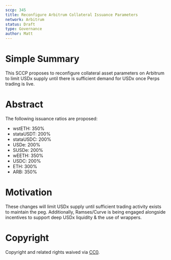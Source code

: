 ```yaml
---
sccp: 345
title: Reconfigure Arbitrum Collateral Issuance Parameters 
network: Arbitrum
status: Draft
type: Governance
author: Matt
---
```


# Simple Summary
This SCCP proposes to reconfigure collateral asset parameters on Arbitrum to limit USDx supply until there is sufficient demand for USDx once Perps trading is live.

# Abstract
The following issuance ratios are proposed:

- wstETH: 350%
- stataUSDT: 200%
- stataUSDC: 200%
- USDe: 200%
- SUSDe: 200% 
- wEETH: 350%
- USDC: 200%
- ETH: 300%
- ARB: 350%

# Motivation
These changes will limit USDx supply until sufficient trading activity exists to maintain the peg. Additionally, Ramses/Curve is being engaged alongside incentives to support deep USDx liquidity & the use of wrappers.

# Copyright
Copyright and related rights waived via [CC0](https://creativecommons.org/publicdomain/zero/1.0/).
